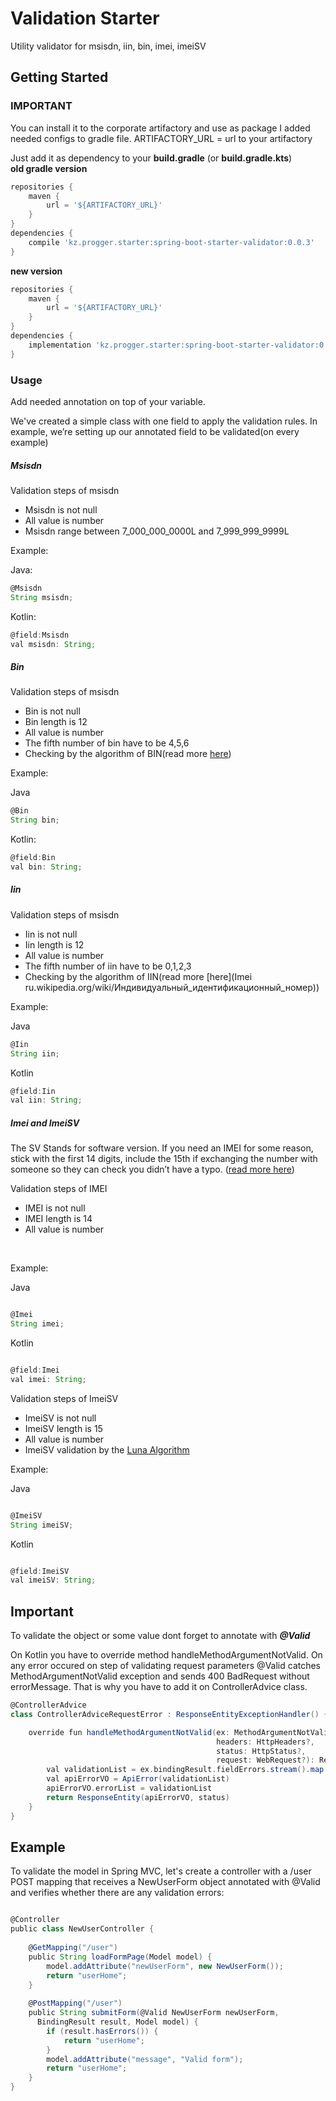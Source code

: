 # Validation Starter 
Utility validator for msisdn, iin, bin, imei, imeiSV

## Getting Started

### IMPORTANT
You can install it to the corporate artifactory and use as package
I added needed configs to gradle file.
ARTIFACTORY_URL = url to your artifactory

Just add it as dependency to your **build.gradle** (or **build.gradle.kts**)
<br/><b>old gradle version</b>
```groovy
repositories {
    maven {
        url = '${ARTIFACTORY_URL}'
    }
}
dependencies {
    compile 'kz.progger.starter:spring-boot-starter-validator:0.0.3'
}
```

**new version**
```groovy
repositories {
    maven {
        url = '${ARTIFACTORY_URL}'
    }
}
dependencies {
    implementation 'kz.progger.starter:spring-boot-starter-validator:0.0.3'
}
```

### Usage

Add needed annotation on top of your variable.

We've created a simple class with one field to apply the validation rules. In example, we’re setting up our annotated field to be validated(on every example)

##### Msisdn

Validation steps of msisdn
* Msisdn is not null
* All value is number
* Msisdn range between 7_000_000_0000L and 7_999_999_9999L

Example:

Java:
```groovy
@Msisdn
String msisdn;

```

Kotlin:
```groovy
@field:Msisdn
val msisdn: String;

```
##### Bin

Validation steps of msisdn
* Bin is not null
* Bin length is 12
* All value is number
* The fifth number of bin have to be 4,5,6
* Checking by the algorithm of BIN(read more [here](https://ru.wikipedia.org/wiki/%D0%91%D0%B8%D0%B7%D0%BD%D0%B5%D1%81-%D0%B8%D0%B4%D0%B5%D0%BD%D1%82%D0%B8%D1%84%D0%B8%D0%BA%D0%B0%D1%86%D0%B8%D0%BE%D0%BD%D0%BD%D1%8B%D0%B9_%D0%BD%D0%BE%D0%BC%D0%B5%D1%80))

Example:

Java
```groovy
@Bin
String bin;

```


Kotlin:
```groovy
@field:Bin
val bin: String;

```

##### Iin

Validation steps of msisdn
* Iin is not null
* Iin length is 12
* All value is number
* The fifth number of iin have to be 0,1,2,3
* Checking by the algorithm of IIN(read more [here](Imei ru.wikipedia.org/wiki/Индивидуальный_идентификационный_номер))

Example:

Java
```groovy
@Iin
String iin;

```

Kotlin
```groovy
@field:Iin
val iin: String;

```

##### Imei and ImeiSV

The SV Stands for software version. If you need an IMEI for some reason, stick with the first 14 digits, include the 15th if exchanging the number with someone so they can check you didn’t have a typo. ([read more here](https://www.cspsprotocol.com/imei/))

Validation steps of IMEI
* IMEI is not null
* IMEI length is 14
* All value is number
<br />

Example:

Java
```groovy

@Imei
String imei;

```

Kotlin
```groovy

@field:Imei
val imei: String;

```

Validation steps of ImeiSV
* ImeiSV is not null
* ImeiSV length is 15
* All value is number
* ImeiSV validation by the [Luna Algorithm](https://ru.wikipedia.org/wiki/%D0%90%D0%BB%D0%B3%D0%BE%D1%80%D0%B8%D1%82%D0%BC_%D0%9B%D1%83%D0%BD%D0%B0)

Example:

Java
```groovy

@ImeiSV
String imeiSV;

```

Kotlin
```groovy

@field:ImeiSV
val imeiSV: String;

```

## Important 

To validate the object or some value dont forget to annotate with **<i>@Valid</i>**

On Kotlin you have to override method handleMethodArgumentNotValid. On any error occured on step of validating request parameters @Valid catches MethodArgumentNotValid exception and sends 400 BadRequest without errorMessage. That is why you have to add it on ControllerAdvice class.  
```groovy
@ControllerAdvice
class ControllerAdviceRequestError : ResponseEntityExceptionHandler() { 

    override fun handleMethodArgumentNotValid(ex: MethodArgumentNotValidException,
                                              headers: HttpHeaders?,
                                              status: HttpStatus?,
                                              request: WebRequest?): ResponseEntity<Any> {
        val validationList = ex.bindingResult.fieldErrors.stream().map { fieldError: FieldError -> fieldError.defaultMessage }.collect(Collectors.toList())
        val apiErrorVO = ApiError(validationList)
        apiErrorVO.errorList = validationList
        return ResponseEntity(apiErrorVO, status)
    }
}
```

## Example

To validate the model in Spring MVC, let's create a controller with a /user POST mapping that receives a NewUserForm object annotated with @Valid and verifies whether there are any validation errors:

```groovy

@Controller
public class NewUserController {
 
    @GetMapping("/user")
    public String loadFormPage(Model model) {
        model.addAttribute("newUserForm", new NewUserForm());
        return "userHome";
    }
 
    @PostMapping("/user")
    public String submitForm(@Valid NewUserForm newUserForm, 
      BindingResult result, Model model) {
        if (result.hasErrors()) {
            return "userHome";
        }
        model.addAttribute("message", "Valid form");
        return "userHome";
    }
}
```


